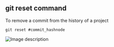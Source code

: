## git reset command
To remove a commit from the history of a project

```
git reset #commit_hashnode
```

![Image description](https://dev-to-uploads.s3.amazonaws.com/uploads/articles/wmitsu90oyrxwjjr1m9m.png)
